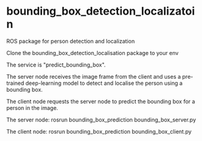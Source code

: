 # bounding_box_detection_localizatoin
ROS package for person detection and localization

Clone the bounding_box_detection_localisation package to your env


The service is "predict_bounding_box".

The server node receives the image frame from the client and uses a pre-trained deep-learning model to detect and localise the person using a bounding box.

The client node requests the server node to predict the bounding box for a person in the image. 

The server node:
rosrun bounding_box_prediction bounding_box_server.py 


The client node:
rosrun bounding_box_prediction bounding_box_client.py 
